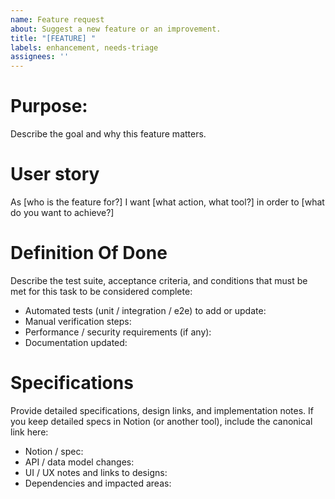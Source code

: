 ```yaml
---
name: Feature request
about: Suggest a new feature or an improvement.
title: "[FEATURE] "
labels: enhancement, needs-triage
assignees: ''
---
```


# Purpose:
Describe the goal and why this feature matters.

# User story
As [who is the feature for?] I want [what action, what tool?] in order to [what do you want to achieve?]

# Definition Of Done
Describe the test suite, acceptance criteria, and conditions that must be met for this task to be considered complete:
- Automated tests (unit / integration / e2e) to add or update:
- Manual verification steps:
- Performance / security requirements (if any):
- Documentation updated:

# Specifications
Provide detailed specifications, design links, and implementation notes. If you keep detailed specs in Notion (or another tool), include the canonical link here:
- Notion / spec: <paste Notion link>
- API / data model changes:
- UI / UX notes and links to designs:
- Dependencies and impacted areas:

